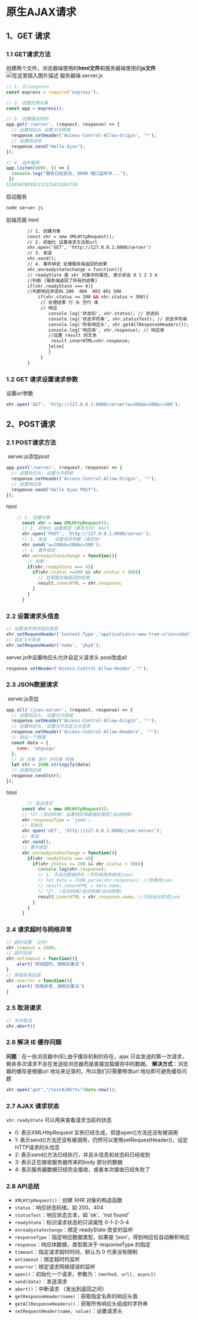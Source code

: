 # 原生AJAX请求

## 1、GET 请求

### 1.1 GET请求方法

创建两个文件，浏览器端使用的**html文件**和服务器端使用的**js文件**
![在这里插入图片描述](https://img-blog.csdnimg.cn/20210209165720344.png)
服务器端 server.js

```javascript
// 1. 引入express
const express = require('express');

// 2. 创建应用对象
const app = express();

// 3. 创建路由规则
app.get('/server', (request, response) => {
  // 设置响应头 设置允许跨域
  response.setHeader('Access-Control-Allow-Origin', '*');
  // 设置响应体
  response.send("Hello Ajax");
});

// 4. 监听服务
app.listen(8000, () => {
  console.log("服务已经启动, 8000 端口监听中...");
 })
123456789101112131415161718
```

启动服务

```powershell
node server.js
```

前端页面 html

```html
        // 1. 创建对象 
        const xhr = new XMLHttpRequest();
        // 2. 初始化 设置请求方法和url
        xhr.open('GET', 'http://127.0.0.1:8000/server')
        // 3. 发送
        xhr.send();
        // 4. 事件绑定 处理服务端返回的结果
        xhr.onreadystatechange = function(){
        // readyState 是 xhr 对象中的属性, 表示状态 0 1 2 3 4
        //判断 (服务端返回了所有的结果)
        if(xhr.readyState === 4){	
        //判断响应状态码 200  404  403 401 500
            if(xhr.status >= 200 && xhr.status < 300){
             // 处理结果 行 头 空行 体
             // 响应
                console.log('状态码', xhr.status); // 状态码
                console.log('状态字符串', xhr.statusText); // 状态字符串
                console.log('所有响应头', xhr.getAllResponseHeaders()); // 所有响应头
                console.log('响应体', xhr.response); // 响应体
                //设置 result 的文本
                 result.innerHTML=xhr.response;
                }else{
                }
             }
		} 
```

### 1.2 GET 请求设置请求参数

设置url参数

```javascript
xhr.open('GET', 'http://127.0.0.1:8000/server?a=100&b=200&c=300');
```

## 2、POST请求

### 2.1 POST请求方法

​	server.js添加post

```js
app.post('/server', (request, response) => {
  // 设置响应头, 设置允许跨域
  response.setHeader('Access-Control-Allow-Origin', '*');
  // 设置响应体
  response.send("Hello Ajax POST");
});
```

html

```js
 	// 1. 创建对象
      const xhr = new XMLHttpRequest();
      // 2. 初始化 设置类型（请求方式）与url
      xhr.open('POST', 'http://127.0.0.1:8000/server');
      // 3. 发送   设置请求参数（请求体）
      xhr.send('a=100&b=200&c=300');
      // 4. 事件绑定
      xhr.onreadystatechange = function(){
        // 判断
        if(xhr.readyState === 4){
          if(xhr.status >=200 && xhr.status < 300){
            // 处理服务端返回的结果
            result.innerHTML = xhr.response;
          }
        }
      }
```

### 2.2 设置请求头信息

```javascript
// 设置请求体内容的类型
xhr.setRequesHeader('Content-Type','application/x-www-from-urlencoded');
// 自定义头信息
xhr.setRequesHeader('name', 'ykyk');
```

server.js中设置响应头允许自定义请求头 post改成all

```javascript
response.setHeader('Access-Control-Allow-Header','*');
```

### 2.3 JSON数据请求

​	server.js添加

```javascript
app.all('/json-server', (request, response) => {
  // 设置响应头, 设置允许跨域
  response.setHeader('Access-Control-Allow-Origin', '*');
  // 设置响应头, 设置允许自定义头信息
  response.setHeader('Access-Control-Allow-Headers', '*');
  // 响应一个数据
  const data = {
    name: 'atguigu'
  };
  // 对 对象 进行 字符串 转换
  let str = JSON.stringify(data)
  // 设置响应体 
  response.send(str);
});
```

html

```js
		// 发送请求
      const xhr = new XMLHttpRequest();
      // *2*.(自动转换) 设置响应体数据的类型(自动转换)
      xhr.responseType = 'json';
      // 初始化
      xhr.open('GET', 'http://127.0.0.1:8000/json-server');
      // 发送
      xhr.send();
      // 事件绑定
      xhr.onreadystatechange = function(){
        if(xhr.readyState === 4){
          if(xhr.status >= 200 && xhr.status < 300){
            console.log(xhr.response);
            // 1. 手动对数据转化 (字符串再转换成json)
            // let data = JSON.parse(xhr.response); //转换成json
            // result.innerHTML = data.name;
            // *2*. (自动转换)自动转换(自动转换)
            result.innerHTML = xhr.response.name; //已经自动变成json
          }
        }
      }
```

### 2.4  请求超时与网络异常

```js
// 超时设置 （2秒）
xhr.timeout = 2000;
// 超时回调
xhr.ontimeout = function(){
	alert('网络超时，请稍后重试')
}
// 网络异常回调
xhr.onerror = function(){
	alert('网络异常，请稍后重试')
}
```

### 2.5 取消请求

```js
// 手动取消
xhr.abort()
```

### 2.6 解决 IE 缓存问题

**问题**：在一些浏览器中(IE),由于缓存机制的存在，ajax 只会发送的第一次请求，剩余多次请求不会在发送给浏览器而是直接加载缓存中的数据。
**解决方式**：浏览器的缓存是根据url 地址来记录的，所以我们只需要修改url 地址即可避免缓存问题

```javascript
xhr.open("get","/testAJAX?t="+Date.now());
```

### 2.7 AJAX 请求状态

`xhr.readyState` 可以用来查看请求当前的状态

- 0: 表示XMLHttpRequest 实例已经生成，但是open()方法还没有被调用
- 1: 表示send()方法还没有被调用，仍然可以使用setRequestHeader()，设定HTTP请求的头信息
- 2: 表示send()方法已经执行，并且头信息和状态码已经收到
- 3: 表示正在接收服务器传来的body 部分的数据
- 4: 表示服务器数据已经完全接收，或者本次接收已经失败了

### 2.8 API总结

- `XMLHttpRequest()`：创建 XHR 对象的构造函数
- `status`：响应状态码值，如 200、404
- `statusText`：响应状态文本，如 ’ok‘、‘not found’
- `readyState`：标识请求状态的只读属性 0-1-2-3-4
- `onreadystatechange`：绑定 readyState 改变的监听
- `responseType`：指定响应数据类型，如果是 ‘json’，得到响应后自动解析响应
- `response`：响应体数据，类型取决于 responseType 的指定
- `timeout`：指定请求超时时间，默认为 0 代表没有限制
- `ontimeout`：绑定超时的监听
- `onerror`：绑定请求网络错误的监听
- `open()`：初始化一个请求，参数为：`(method, url[, async])`
- `send(data)`：发送请求
- `abort()`：中断请求 （发出到返回之间）
- `getResponseHeader(name)`：获取指定名称的响应头值
- `getAllResponseHeaders()`：获取所有响应头组成的字符串
- `setRequestHeader(name, value)`：设置请求头